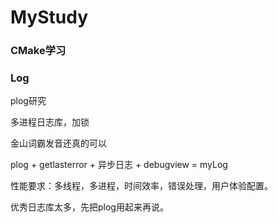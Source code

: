 # MyStudy

### CMake学习

### Log

plog研究

多进程日志库，加锁

金山词霸发音还真的可以


plog + getlasterror + 异步日志 + debugview = myLog

性能要求：多线程，多进程，时间效率，错误处理，用户体验配置。

优秀日志库太多，先把plog用起来再说。
